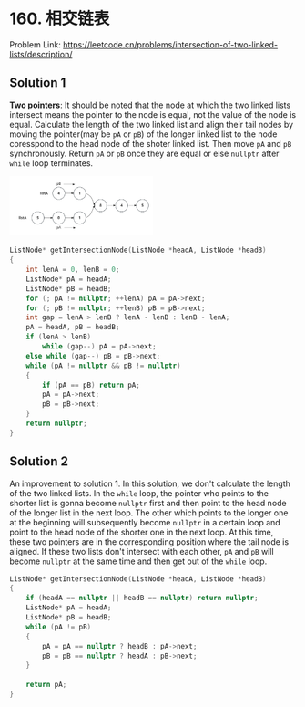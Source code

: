# 160. 相交链表

Problem Link: https://leetcode.cn/problems/intersection-of-two-linked-lists/description/

## Solution 1

**Two pointers**: It should be noted that the node at which the two linked lists intersect means the pointer to the node is equal, not the value of the node is equal. Calculate the length of the two linked list and align their tail nodes by moving the pointer(may be `pA` or `pB`) of the longer linked list to the node coresspond to the head node of the shoter linked list. Then move `pA` and `pB` synchronously. Return `pA` or `pB` once they are equal or else `nullptr` after `while` loop terminates.

<img src="./img/160. 相交链表.png" width="50%" height="50%">

```cpp
ListNode* getIntersectionNode(ListNode *headA, ListNode *headB)
{
    int lenA = 0, lenB = 0;
    ListNode* pA = headA;
    ListNode* pB = headB;
    for (; pA != nullptr; ++lenA) pA = pA->next;
    for (; pB != nullptr; ++lenB) pB = pB->next;
    int gap = lenA > lenB ? lenA - lenB : lenB - lenA;
    pA = headA, pB = headB;
    if (lenA > lenB)
        while (gap--) pA = pA->next;
    else while (gap--) pB = pB->next;
    while (pA != nullptr && pB != nullptr)
    {
        if (pA == pB) return pA;
        pA = pA->next;
        pB = pB->next;
    }
    return nullptr;
}
```

## Solution 2

An improvement to solution 1.   In this solution, we don't calculate the length of the two linked lists.   In the `while` loop, the pointer who points to the shorter list is gonna become `nullptr` first and then point to the head node of the longer list in the next loop. The other which points to the longer one at the beginning will subsequently become `nullptr` in a certain loop and point to the head node of the shorter one in the next loop.   At this time, these two pointers are in the corresponding position where the tail node is aligned. If these two lists don't intersect with each other, `pA` and `pB` will become `nullptr` at the same time and then get out of the `while` loop.

```cpp
ListNode* getIntersectionNode(ListNode *headA, ListNode *headB)
{
    if (headA == nullptr || headB == nullptr) return nullptr;
    ListNode* pA = headA;
    ListNode* pB = headB;
    while (pA != pB)
    {
        pA = pA == nullptr ? headB : pA->next;
        pB = pB == nullptr ? headA : pB->next;
    }
    
    return pA;
}
```
